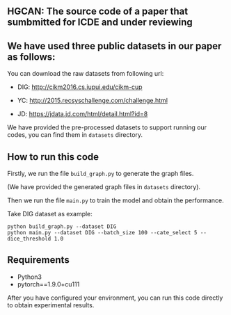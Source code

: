 ## HGCAN: The source code of a paper that sumbmitted for ICDE and under reviewing
## We have used three public datasets in our paper as follows: 

You can download the raw datasets from following url:

- DIG: <http://cikm2016.cs.iupui.edu/cikm-cup> 

- YC: <http://2015.recsyschallenge.com/challenge.html>

- JD: <https://jdata.jd.com/html/detail.html?id=8>

We have provided the pre-processed datasets to support running our codes, you can find them in `datasets` directory.

## How to run this code

Firstly, we run the file `build_graph.py` to generate the graph files.

(We have provided the generated graph files in `datasets` directory).

Then we run the file `main.py` to train the model and obtain the performance.

Take DIG dataset as example:
```
python build_graph.py --dataset DIG
python main.py --dataset DIG --batch_size 100 --cate_select 5 --dice_threshold 1.0
```
## Requirements

- Python3
- pytorch==1.9.0+cu111

After you have configured your environment, you can run this code directly to obtain experimental results.
